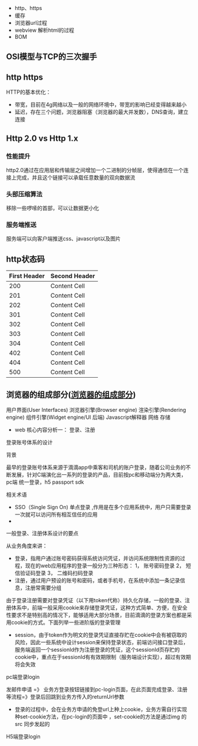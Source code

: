 - http、https
- 缓存
- 浏览器url过程
- webview 解析html的过程
- BOM


## OSI模型与TCP的三次握手


## http https
HTTP的基本优化：
+ 带宽，目前在4g网络以及一般的网络环境中，带宽的影响已经变得越来越小
+ 延迟，存在三个问题，浏览器阻塞（浏览器的最大并发数），DNS查询，建立连接

## Http 2.0 vs Http 1.x
### 性能提升
http2.0通过在应用层和传输层之间增加一个二进制的分帧层，使得通信在一个连接上完成，并且这个链接可以承载任意数量的双向数据流

### 头部压缩算法
移除一些啰嗦的首部，可以让数据更小化

### 服务端推送
服务端可以向客户端推送css、javascript以及图片

## http状态码

| First Header  | Second Header |
| ------------- | ------------- |
| 200  | Content Cell  |
| 201  | Content Cell  |
| 202  | Content Cell  |
| 301  | Content Cell  |
| 302  | Content Cell  |
| 303  | Content Cell  |
| 304  | Content Cell  |
| 402  | Content Cell  |
| 404  | Content Cell  |
| 500  | Content Cell  |



## 浏览器的组成部分([浏览器的组成部分](https://mrhuang87.github.io/2017/12/24/typescript-in-a-browser/))
用户界面(User Interfaces)
浏览器引擎(Browser engine)
渲染引擎(Rendering engine)
组件引擎(Widget engine/UI 后端)
Javascript解释器
网络
存储

- web 核心内容分析一： 登录、注册

登录账号体系的设计

背景

最早的登录账号体系来源于滴滴app中乘客和司机的账户登录，随着公司业务的不断发展，针对C端演化出一系列的登录的产品，目前按pc和移动端分为两大类，pc端 统一登录，h5 passport sdk

相关术语

- SSO（Single Sign On) 单点登录 ,作用是在多个应用系统中，用户只需要登录一次就可以访问所有相互信任的应用
- 

一般登录、注册体系设计的要点

从业务角度来讲：

- 登录，指用户通过账号密码获得系统访问凭证，并访问系统限制性资源的过程，现在的web应用程序的登录一般分为三种形态：
  1， 账号密码登录
  2， 短信验证码登录
  3， 二维码扫码登录
- 注册，通过用户预设的账号和密码，或者手机号，在系统中添加一条记录信息，注册常需要分组

由于登录注册需要对登录凭证（以下用token代称）持久化存储，一般的登录、注册体系中，前端一般采用cookie来存储登录凭证，这种方式简单、方便，在安全性要求不是特别高的情况下，能够适用大部分场景，目前滴滴的登录方案也都是采用cookie的方式。下面列举一些进阶版的登录管理

- session，由于token作为明文的登录凭证直接存贮在cookie中会有被窃取的风险，因此一些系统中设计session来保持登录状态，前端访问接口登录后，服务端返回一个sessionId作为注册登录的凭证，这个sessionId页存贮的cookie中，重点在于sessionId有有效期限制（服务端设计实现），超过有效期将会失效
  

pc端登录login

发邮件申请 =》 业务方登录按钮链接到pc-login页面，在此页面完成登录、注册等流程=》登录后回跳到业务方传入的returnUrl参数

- 登录的过程中，会在业务方申请的免登url上种上cookie，业务方需自行实现种set-cookie方法，在pc-login的页面中 ，set-cookie的方法是通过img 的src 同步发起的

H5端登录login


